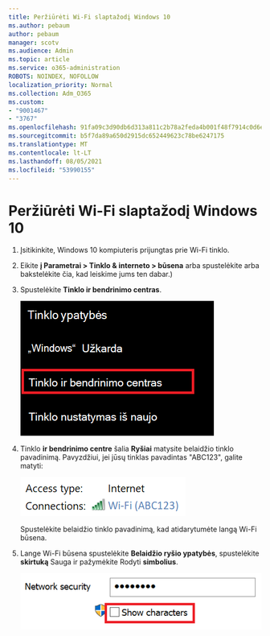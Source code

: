 ```yaml
---
title: Peržiūrėti Wi-Fi slaptažodį Windows 10
ms.author: pebaum
author: pebaum
manager: scotv
ms.audience: Admin
ms.topic: article
ms.service: o365-administration
ROBOTS: NOINDEX, NOFOLLOW
localization_priority: Normal
ms.collection: Adm_O365
ms.custom:
- "9001467"
- "3767"
ms.openlocfilehash: 91fa09c3d90db6d313a811c2b78a2feda4b001f48f7914c0d6e2b81627400fbc
ms.sourcegitcommit: b5f7da89a650d2915dc652449623c78be6247175
ms.translationtype: MT
ms.contentlocale: lt-LT
ms.lasthandoff: 08/05/2021
ms.locfileid: "53990155"
---
```

# <a name="view-wi-fi-network-password-in-windows-10"></a>Peržiūrėti Wi-Fi slaptažodį Windows 10

1. Įsitikinkite, Windows 10 kompiuteris prijungtas prie Wi-Fi tinklo.

2. Eikite **į Parametrai > Tinklo & interneto > būsena** arba spustelėkite [](ms-settings:network?activationSource=GetHelp) arba bakstelėkite čia, kad leiskime jums ten dabar.)

3. Spustelėkite **Tinklo ir bendrinimo centras**.

    ![Tinklo ir bendrinimo centras.](media/network-sharing-center.png)

4. Tinklo **ir bendrinimo centre** šalia **Ryšiai** matysite belaidžio tinklo pavadinimą. Pavyzdžiui, jei jūsų tinklas pavadintas "ABC123", galite matyti:

    ![Tinklo ryšiai.](media/network-connections.png)

    Spustelėkite belaidžio tinklo pavadinimą, kad atidarytumėte langą Wi-Fi būsena. 

5. Lange Wi-Fi būsena spustelėkite **Belaidžio ryšio ypatybės**, spustelėkite **skirtuką** Sauga ir pažymėkite Rodyti **simbolius**.

    ![Rodyti Wi-Fi slaptažodžio simbolius.](media/show-password-characters.png)

